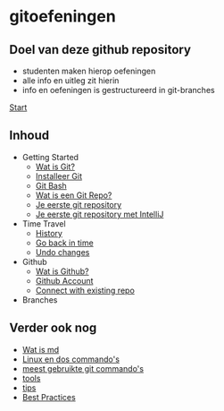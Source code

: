# gitoefeningen

## Doel van deze github repository

* studenten maken hierop oefeningen
* alle info en uitleg zit hierin
* info en oefeningen is gestructureerd in git-branches


[Start](01_getting_started/01_wat_is_git.md)

## Inhoud

* Getting Started
  * [Wat is Git?](01_getting_started/01_wat_is_git.md)
  * [Installeer Git](01_getting_started/02_installeer_git.md)
  * [Git Bash](01_getting_started/03_git_bash.md)
  * [Wat is een Git Repo?](01_getting_started/04_wat_is_een_git_repo.md)
  * [Je eerste git repository](01_getting_started/05_git_init.md)
  * [Je eerste git repository met IntelliJ](01_getting_started/06_git_init_met_intellij.md)
* Time Travel 
  * [History](02_time_travel/01_history.md)
  * [Go back in time](02_time_travel/02_go_back_in_time.md)
  * [Undo changes](02_time_travel/03_undo_changes.md)
* Github 
  * [Wat is Github?](03_github/01_wat_is_github.md)
  * [Github Account](03_github/02_github_account.md)
  * [Connect with existing repo](03_github/03_connect_with_existing_repo.md)
* Branches 


## Verder ook nog

* [Wat is md](999_allerlei/wat_is_md.md)
* [Linux en dos commando's](999_allerlei/linux_en_dos_commandos.md)
* [meest gebruikte git commando's](999_allerlei/git_commandos.md)
* [tools](999_allerlei/tools.md)
* [tips](999_allerlei/tips.md)
* [Best Practices](999_allerlei/best_practices.md)